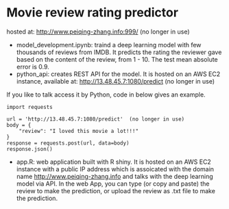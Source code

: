 # Movie review rating predictor

hosted at: http://www.peiqing-zhang.info:999/ (no longer in use)

- model_development.ipynb: traind a deep learning model with few thousands of reviews from IMDB. It predicts the rating the reviewer gave based on the content of the review, from 1 - 10. The test mean absolute error is 0.9.
- python_api: creates REST API for the model. It is hosted on an AWS EC2 instance, available at: http://13.48.45.7:1080/predict  (no longer in use)

If you like to talk access it by Python, code in below gives an example.

```
import requests

url = 'http://13.48.45.7:1080/predict'  (no longer in use)
body = {
    "review": "I loved this movie a lot!!!"
}
response = requests.post(url, data=body)
response.json()
```

- app.R: web application built with R shiny. It is hosted on an AWS EC2 instance with a public IP address which is assoicated with the domain name http://www.peiqing-zhang.info and talks with the deep learning model via API. In the web App, you can type (or copy and paste) the review to make the prediction, or upload the review as .txt file to make the prediction.
